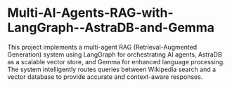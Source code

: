 # Multi-AI-Agents-RAG-with-LangGraph--AstraDB-and-Gemma
This project implements a multi-agent RAG (Retrieval-Augmented Generation) system using LangGraph for orchestrating AI agents, AstraDB as a scalable vector store, and Gemma for enhanced language processing. The system intelligently routes queries between Wikipedia search and a vector database to provide accurate and context-aware responses.
